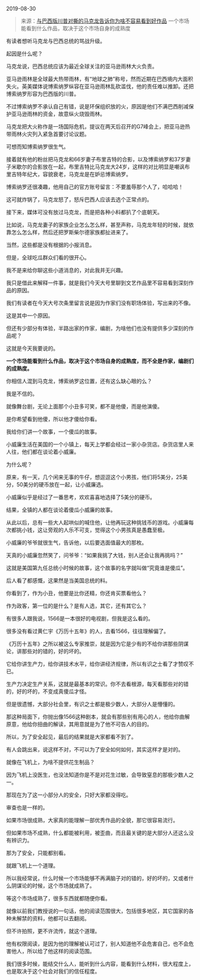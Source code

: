 2019-08-30

> 来源：[与巴西版川普对撕的马克龙告诉你为啥不容易看到好作品](http://mp.weixin.qq.com/s?__biz=MzU3NDc5Nzc0NQ==&mid=2247485322&idx=1&sn=783aed78d913181c80636582cfe54832&chksm=fd2da554ca5a2c42ce74341b474e743a3c49904e1f79493da1a2f0fcf5d8faa21946bb3f4f00&scene=27#wechat_redirect)
> 一个市场能看到什么作品，取决于这个市场自身的成熟度

有读者想听马克龙与巴西总统的骂战升级。  

  

起因是什么呢？

  

马克龙说，巴西总统应该为最近全球关注的亚马逊雨林大火负责。

  

亚马逊雨林是全球最大热带雨林，有“地球之肺”称号，然而近期在巴西境内大面积失火。英美媒体说博索纳罗纵容在亚马逊雨林乱砍滥伐，他的责任难以推卸。还把博索纳罗形容为巴西版的川普。

  

不过博索纳罗不承认自己有错，说是环保组织放的火，原因是他们不满巴西削减保护亚马逊雨林的资金，故意纵火烧毁雨林。

  

马克龙把大火称作是一场国际危机，提议在两天后召开的G7峰会上，把亚马逊热带雨林火灾列入紧急首要讨论议题。

  

可想而知博索纳罗很生气。

  

接着就有他的粉丝把马克龙和66岁妻子布里吉特的合影，以及博索纳罗和37岁妻子米歇尔的合影放在一起，布里吉特比马克龙大24岁，这样的对比明显是嘲讽布里吉特年纪大，容貌衰老，马克龙是在妒忌博索纳罗。

  

博索纳罗还很凑趣，他用自己的官方账号留言：不要羞辱那个人了，哈哈哈！

  

这可就炸锅了，马克龙怒了，怒斥巴西人应该去选个正常点的。  

  

接下来，媒体可没有放过马克龙，而是把各种小料都扒了个底朝天。  

  

比如说，马克龙妻子的家族企业怎么怎么样，甚至声称，马克龙年轻的时候，就依靠怎么怎么样，然后还把罗斯柴尔德家族都扯进来了。

  

当然，这些都是没有根据的小报消息。

  

但是，全球吃瓜群众们看的很开心。

  

我不是来给你聊这些小道消息的，对此我并无兴趣。  

  

我只是借此来解释一件事，就是我们今天大号里聊到文艺作品里不容易看到深刻作品的原因。

  

我们有读者在今天大号次条里留言说是因为作家们没有职场体验，写出来的不像。

  

这是其中一个原因。

  

但还有少部分有体验，半路出家的作家，编剧，为啥他们也没有提供多少深刻的作品呢？

  

这就是今天我要说的。

  

 **一个市场能看到什么作品，取决于这个市场自身的成熟度，而不全是作家，编剧们的成熟度。**

  

你相信人混到马克龙，博索纳罗这位置，还有这么缺心眼的么？

  

我是不信的。

  

就像舞台剧，无论上面那个小丑多可笑，都不是他傻，而是他演傻。

  

是你希望看到他傻，所以他才傻给你看。  

  

我给你们讲一个故事，一个傻瓜的故事。  

  

小威廉生活在美国的一个小镇上，每天上学都会经过一家小杂货店。杂货店里人来人往，他们都在谈论着小威廉。

  

为什么呢？  

  

原来，有一天，几个闲来无事的牛仔，想逗逗这个小男孩，他们将5美分，25美分，50美分的硬币放在一起，让小威廉选。

  

小威廉似乎是经过了一番思考，欢欢喜喜地选择了5美分的硬币。

  

结果，全镇的人都在谈论着傻瓜小威廉的故事。

  

从此以后，总有一些大人起哄似的喊住他，让他再玩这种挑钱币的游戏。小威廉每次都挑小钱，这让旁观的人乐不可支，觉得这个小男孩真是愚蠢至极。

  

小威廉的爷爷就很生气，告诉他，以后要选面值最大的那枚。

  

天真的小威廉忽然笑了，问爷爷：“如果我挑了大钱，别人还会让我再挑吗？”

  

这就是美国第九任总统小时候的故事，这个故事的名字就叫做“究竟谁是傻瓜”。

  

后人看了都感慨，这果然是当美国总统的料。

  

你看到了，作为小丑，他要是比你还精，你还肯买票看他么？  

  

作为政客，第一位的是什么？是有人选，其它，还有其它么？

  

有很多人跟我说，1566是一本很好的电视剧，但我是这么看的。  

  

很多没有看过黄仁宇《万历十五年》的人，去看1566，往往理解偏了。  

  

《万历十五年》之所以被这么专家推崇，就是因为它是少有的不给你讲那些阴谋论，讲那些对的错的，好的坏的。  

  

它给你讲生产力，给你讲技术水平，给你讲经济规律，所以有识之士看了才赞叹不已。

  

生产力决定生产关系，这就是最基本的常识。你不去看根源，每天看那些对的错的，好的坏的，不变成真傻瓜才怪。  

  

但是很遗憾，大部分社会里，有识之士都是极少数人，大部分人是懵懂的。

  

那这种局面下，你抛出像1566这种剧本，就会有那些别有用心的人，他给你曲解原意，他给你扭曲的解读，其用意就是为了他不可告人的目的。

  

所以，为了安全起见，最后的结果就是大家都看不到了。  

  

有人会跳出来，说这样不对，不可以为了安全如何如何，其实这样才是对的。  

  

就像在飞机上，为啥不提供花生制品？

  

因为飞机上没医生，也没法知道你是不是对花生过敏，会导致窒息的那极少数人之一。

  

那现在为了这一小部分人的安全，只好大家都没得吃。

  

审查也是一样的。  

  

如果市场很成熟，大家真的能理解一部优秀作品的全貌，那它很容易流行。

  

但如果市场不成熟，什么都能被利用，被歪曲，而且最关键的是大部分人还这么没有辨识力。

  

那为了安全，只能都别看。

  

就跟飞机上一个道理。

  

所以我经常说，什么时候一个市场能够不再满脑子对的错的，好的坏的，又或者什么阴谋论的时候，这个市场就成熟了。  

  

等这个市场成熟了，很多东西就都随便你看。

  

就像以前我们教授说的一句话，他的阅读范围很大，包括很多地区，其它国家的各种未解禁的资料，他都可以去翻阅。

  

但不许拍照，更不许流传，就这个道理。

  

他有权限阅读，是因为他的理解被认可过了，别人知道他不会危害自己，也不会危害他人，所以给了他这样的阅读范围。

  

我们很多时候，能结交什么人，能听到什么内容，能看到什么材料，很大程度上，也是取决于这个社会对我们的信任程度。


